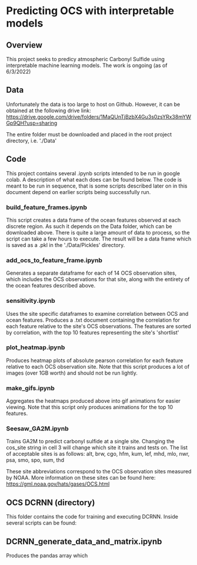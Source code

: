 # Predicting OCS with interpretable models

## Overview
This project seeks to predicy atmospheric Carbonyl Sulfide using interpretable machine learning models. The work is ongoing (as of 6/3/2022)

 ## Data
 Unfortunately the data is too large to host on Github. However, it can be obtained at the following drive link:
https://drive.google.com/drive/folders/1MaQUnTjBzbX4Gu3s0zsYRx38mYWGp9QH?usp=sharing

The entire folder must be downloaded and placed in the root project directory, i.e. './Data'

## Code
This project contains several .ipynb scripts intended to be run in google colab. A description of what each does can be found below. The code is meant to be run in sequence, that is some scripts described later on in this document depend on earlier scripts being successfully run.

### build_feature_frames.ipynb
This script creates a data frame of the ocean features observed at each discrete region. As such it depends on the Data folder, which can be downloaded above. There is quite a large amount of data to process, so the script can take a few hours to execute. The result will be a data frame which is saved as a .pkl in the './Data/Pickles' directory.

### add_ocs_to_feature_frame.ipynb
Generates a separate dataframe for each of 14 OCS observation sites, which includes the OCS observations for that site, along with the entirety of the ocean features described above. 

### sensitivity.ipynb
Uses the site specific dataframes to examine correlation between OCS and ocean features. Produces a .txt document containing the correlation for each feature relative to the site's OCS observations. The features are sorted by correlation, with the top 10 features representing the site's 'shortlist'

### plot_heatmap.ipynb
Produces heatmap plots of absolute pearson correlation for each feature relative to each OCS observation site.
Note that this script produces a lot of images (over 1GB worth) and should not be run lightly.

### make_gifs.ipynb
Aggregates the heatmaps produced above into gif animations for easier viewing. Note that this script only produces animations for the top 10 features.

### Seesaw_GA2M.ipynb
Trains GA2M to predict carbonyl sulfide at a single site. Changing the cos_site string in cell 3 will change which site it trains and tests on. The list of acceptable sites is as follows: alt, brw, cgo, hfm, kum, lef, mhd, mlo, nwr, psa, smo, spo, sum, thd

These site abbreviations correspond to the OCS observation sites measured by NOAA. More information on these sites can be found here: https://gml.noaa.gov/hats/gases/OCS.html

## OCS DCRNN (directory)
This folder contains the code for training and executing DCRNN. Inside several scripts can be found:

## DCRNN_generate_data_and_matrix.ipynb
Produces the pandas array which 
